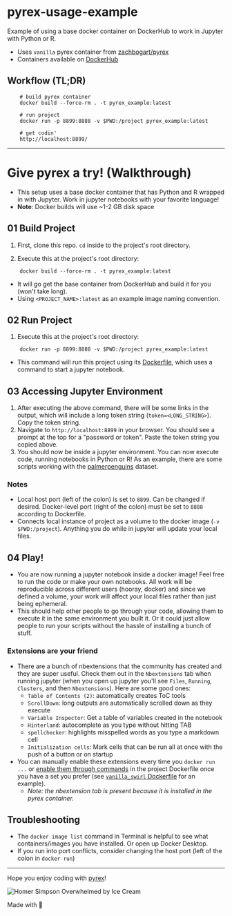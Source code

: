 # pyrex-usage-example
Example of using a base docker container on DockerHub to work in Jupyter with Python or R.
- Uses `vanilla` pyrex container from [zachbogart/pyrex](https://github.com/zachbogart/pyrex)
- Containers available on [DockerHub](https://hub.docker.com/r/zachbogart/pyrex)

## Workflow (TL;DR)
``` 
    # build pyrex container
    docker build --force-rm . -t pyrex_example:latest
    
    # run project
    docker run -p 8899:8888 -v $PWD:/project pyrex_example:latest
    
    # get codin'
    http://localhost:8899/
```

***

# Give pyrex a try! (Walkthrough)
- This setup uses a base docker container that has Python and R wrapped in with Jupyter. Work in jupyter notebooks with your favorite language!
- **Note**: Docker builds will use ~1-2 GB disk space

## 01 Build Project
1. First, clone this repo. `cd` inside to the project's root directory.

2. Execute this at the project's root directory:
```
    docker build --force-rm . -t pyrex_example:latest
```
- It will go get the base container from DockerHub and build it for you (won't take long).
- Using `<PROJECT_NAME>:latest` as an example image naming convention.

## 02 Run Project
1. Execute this at the project's root directory:
```
    docker run -p 8899:8888 -v $PWD:/project pyrex_example:latest
```
- This command will run this project using its [Dockerfile](Dockerfile), which uses a command to start a jupyter notebook.

## 03 Accessing Jupyter Environment 
1. After executing the above command, there will be some links in the output, which will include a long token string (`token=<LONG_STRING>`). Copy the token string.
2. Navigate to `http://localhost:8899` in your browser. You should see a prompt at the top for a "password or token". Paste the token string you copied above.
2. You should now be inside a jupyter environment. You can now execute code, running notebooks in Python or R! As an example, there are some scripts working with the [palmerpenguins](https://github.com/allisonhorst/palmerpenguins) dataset.

### Notes
- Local host port (left of the colon) is set to `8899`. Can be changed if desired. Docker-level port (right of the colon) must be set to `8888` according to Dockerfile.
- Connects local instance of project as a volume to the docker image (`-v $PWD:/project`). Anything you do while in jupyter will update your local files.

## 04 Play!
- You are now running a jupyter notebook inside a docker image! Feel free to run the code or make your own notebooks. All work will be reproducible across different users (hooray, docker) and since we defined a volume, your work will affect your local files rather than just being ephemeral. 
- This should help other people to go through your code, allowing them to execute it in the same environment you built it. Or it could just allow people to run your scripts without the hassle of installing a bunch of stuff.

### Extensions are your friend
- There are a bunch of nbextensions that the community has created and they are super useful. Check them out in the `Nbextensions` tab when running jupyter (when you open up jupyter you'll see `Files`, `Running`, `Clusters`, and then `Nbextensions`). Here are some good ones:
    - `Table of Contents (2)`: automatically creates ToC tools
    - `ScrollDown`: long outputs are automatically scrolled down as they execute
    - `Variable Inspector`: Get a table of variables created in the notebook
    - `Hinterland`: autocomplete as you type without hitting TAB
    - `spellchecker`: highlights misspelled words as you type a markdown cell
    - `Initialization cells`: Mark cells that can be run all at once with the push of a button or on startup
- You can manually enable these extensions every time you `docker run ...` or [enable them through commands](https://jupyter-contrib-nbextensions.readthedocs.io/en/latest/install.html#enabling-disabling-extensions) in the project Dockerfile once you have a set you prefer (see [`vanilla_swirl` Dockerfile](https://github.com/zachbogart/pyrex/blob/main/vanilla_swirl/Dockerfile) for an example).
    - *Note: the nbextension tab is present because it is installed in the pyrex container.*
    
## Troubleshooting
- The `docker image list` command in Terminal is helpful to see what containers/images you have installed. Or open up Docker Desktop.
- If you run into port conflicts, consider changing the host port (left of the colon in `docker run`)

***

Hope you enjoy coding with [pyrex](https://github.com/zachbogart/pyrex)!

![Homer Simpson Overwhelmed by Ice Cream](https://media.giphy.com/media/nxscd2YGVf6xi/giphy.gif)

Made with 💖
